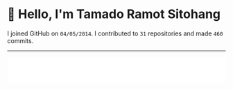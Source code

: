 # :wave: Hello, I'm Tamado Ramot Sitohang

I joined GitHub on `04/05/2014`. I contributed to `31` repositories and made `460` commits.
___

<img src="https://github.com/ramottamado/ramottamado/blob/main/.cache/example-languages-pdf.svg">
